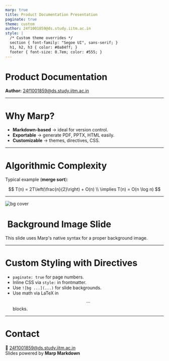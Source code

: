```yaml
---
marp: true
title: Product Documentation Presentation
paginate: true
theme: custom
author: 24f1001859@ds.study.iitm.ac.in
style: |
  /* Custom theme overrides */
  section { font-family: "Segoe UI", sans-serif; }
  h1, h2, h3 { color: #0a84ff; }
  footer { font-size: 0.7em; color: #555; }
---
```


#  Product Documentation  
**Author:** 24f1001859@ds.study.iitm.ac.in  

---

# Why Marp?  

- **Markdown-based** → ideal for version control.  
- **Exportable** → generate PDF, PPTX, HTML easily.  
- **Customizable** → themes, directives, CSS.

---

# Algorithmic Complexity  

Typical example (**merge sort**):

$$
T(n) = 2T\left(\frac{n}{2}\right) + O(n) \\
\implies T(n) = O(n \log n)
$$

---

![bg cover](https://raw.githubusercontent.com/marp-team/marp-core/master/logo.svg)

# ​ Background Image Slide  
This slide uses Marp's native syntax for a proper background image.

---

# Custom Styling with Directives  

- `paginate: true` for page numbers.  
- Inline CSS via `style:` in frontmatter.  
- Use `![bg ...](...)` for slide backgrounds.  
- Use math via LaTeX in $$...$$ blocks.

---

# Contact  
📧 24f1001859@ds.study.iitm.ac.in  
Slides powered by **Marp Markdown**

